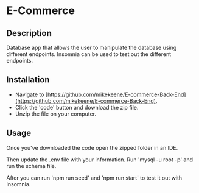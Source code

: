 # E-Commerce

## Description
        
Database app that allows the user to manipulate the database using different endpoints. Insomnia can be used to test out the different endpoints.

## Installation

* Navigate to [https://github.com/mikekeene/E-commerce-Back-End](https://github.com/mikekeene/E-commerce-Back-End). 
* Click the 'code' button and download the zip file.
* Unzip the file on your computer.

## Usage

Once you've downloaded the code open the zipped folder in an IDE.

Then update the .env file with your information. Run 'mysql -u root -p' and run the schema file.

After you can run 'npm run seed' and 'npm run start' to test it out with Insomnia.

